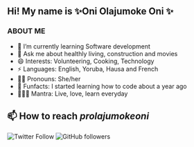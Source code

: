 
## Hi! My name is ✨Oni Olajumoke Oni ✨

### ABOUT ME
- 🌱 I’m currently learning Software development
- 💬 Ask me about healthly living, construction  and movies
- 😄 Interests: Volunteering, Cooking, Technology
- ⚡ Languages: English, Yoruba, Hausa and French
- 👩🏿 Pronouns: She/her
- 🧨 Funfacts: I started learning how to code about a year ago
- 💆🏿‍♀️ Mantra: Live, love, learn everyday 


## 📫 How to reach *prolajumokeoni*
![Twitter Follow](https://img.shields.io/twitter/follow/prolajumokeoni) ![GitHub followers](https://img.shields.io/github/followers/prolajumokeoni?logo=Github)

